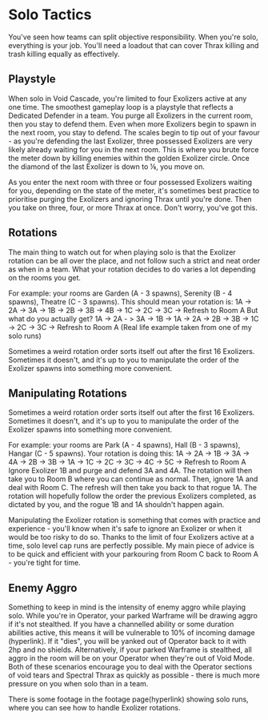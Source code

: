 # Solo Tactics

You've seen how teams can split objective responsibility. When you're solo, everything is your job. You'll need a loadout that can cover Thrax killing and trash killing equally as effectively.

## **Playstyle**

When solo in Void Cascade, you're limited to four Exolizers active at any one time. The smoothest gameplay loop is a playstyle that reflects a Dedicated Defender in a team. You purge all Exolizers in the current room, then you stay to defend them. Even when more Exolizers begin to spawn in the next room, you stay to defend. The scales begin to tip out of your favour - as you're defending the last Exolizer, three possessed Exolizers are very likely already waiting for you in the next room. This is where you brute force the meter down by killing enemies within the golden Exolizer circle. Once the diamond of the last Exolizer is down to ⅛, you move on.

As you enter the next room with three or four possessed Exolizers waiting for you, depending on the state of the meter, it's sometimes best practice to prioritise purging the Exolizers and ignoring Thrax until you're done. Then you take on three, four, or more Thrax at once. Don't worry, you've got this.

## **Rotations**

The main thing to watch out for when playing solo is that the Exolizer rotation can be all over the place, and not follow such a strict and neat order as when in a team. What your rotation decides to do varies a lot depending on the rooms you get.

For example: your rooms are Garden (A - 3 spawns), Serenity (B - 4 spawns), Theatre (C - 3 spawns). This should mean your rotation is:
1A -> 2A -> 3A -> 1B -> 2B -> 3B -> 4B -> 1C -> 2C -> 3C -> Refresh to Room A
But what do you actually get?
1A -> 2A - > 3A -> 1B -> 1A -> 2A -> 2B -> 3B -> 1C -> 2C -> 3C -> Refresh to Room A
(Real life example taken from one of my solo runs)

Sometimes a weird rotation order sorts itself out after the first 16 Exolizers. Sometimes it doesn't, and it's up to you to manipulate the order of the Exolizer spawns into something more convenient.

## **Manipulating Rotations**

Sometimes a weird rotation order sorts itself out after the first 16 Exolizers. Sometimes it doesn't, and it's up to you to manipulate the order of the Exolizer spawns into something more convenient.

For example: your rooms are Park (A - 4 spawns), Hall (B - 3 spawns), Hangar (C - 5 spawns). Your rotation is doing this:
1A -> 2A -> 1B -> 3A -> 4A -> 2B -> 3B -> 1A -> 1C -> 2C -> 3C -> 4C -> 5C -> Refresh to Room A
Ignore Exolizer 1B and purge and defend 3A and 4A. The rotation will then take you to Room B where you can continue as normal. Then, ignore 1A and deal with Room C. The refresh will then take you back to that rogue 1A. The rotation will hopefully follow the order the previous Exolizers completed, as dictated by you, and the rogue 1B and 1A shouldn't happen again.

Manipulating the Exolizer rotation is something that comes with practice and experience - you'll know when it's safe to ignore an Exolizer or when it would be too risky to do so. Thanks to the limit of four Exolizers active at a time, solo level cap runs are perfectly possible. My main piece of advice is to be quick and efficient with your parkouring from Room C back to Room A - you're tight for time.

## **Enemy Aggro**

Something to keep in mind is the intensity of enemy aggro while playing solo. While you're in Operator, your parked Warframe will be drawing aggro if it's not stealthed. If you have a channelled ability or some duration abilities active, this means it will be vulnerable to 10% of incoming damage (hyperlink). If it "dies", you will be yanked out of Operator back to it with 2hp and no shields. Alternatively, if your parked Warframe is stealthed, all aggro in the room will be on your Operator when they're out of Void Mode. Both of these scenarios encourage you to deal with the Operator sections of void tears and Spectral Thrax as quickly as possible - there is much more pressure on you when solo than in a team.

There is some footage in the footage page(hyperlink) showing solo runs, where you can see how to handle Exolizer rotations.

